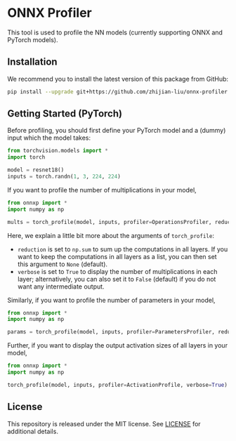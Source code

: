 # ONNX Profiler

This tool is used to profile the NN models (currently supporting ONNX and PyTorch models).

## Installation

We recommend you to install the latest version of this package from GitHub:

```bash
pip install --upgrade git+https://github.com/zhijian-liu/onnx-profiler.git
```

## Getting Started (PyTorch)

Before profiling, you should first define your PyTorch model and a (dummy) input which the model takes:

```python
from torchvision.models import *
import torch

model = resnet18()
inputs = torch.randn(1, 3, 224, 224)
```

If you want to profile the number of multiplications in your model,

```python
from onnxp import *
import numpy as np

mults = torch_profile(model, inputs, profiler=OperationsProfiler, reduction=np.sum, verbose=True)
```

Here, we explain a little bit more about the arguments of `torch_profile`:

* `reduction` is set to `np.sum` to sum up the computations in all layers. If you want to keep the computations in all layers as a list, you can then set this argument to `None` (default).
* `verbose` is set to `True` to display the number of multiplications in each layer; alternatively, you can also set it to `False` (default) if you do not want any intermediate output.

Similarly, if you want to profile the number of parameters in your model,

```python
from onnxp import *
import numpy as np

params = torch_profile(model, inputs, profiler=ParametersProfiler, reduction=np.sum, verbose=True)
```

Further, if you want to display the output activation sizes of all layers in your model,

```python
from onnxp import *
import numpy as np

torch_profile(model, inputs, profiler=ActivationProfile, verbose=True)
```

## License

This repository is released under the MIT license. See [LICENSE](LICENSE) for additional details.